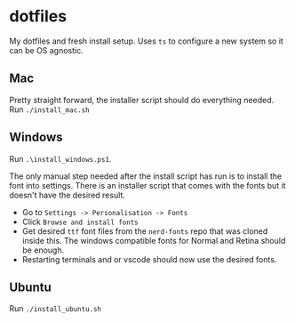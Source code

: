 # dotfiles

My dotfiles and fresh install setup. Uses `ts` to configure a new system so it can be OS agnostic.

## Mac

Pretty straight forward, the installer script should do everything needed. Run `./install_mac.sh`

## Windows

Run `.\install_windows.ps1`.

The only manual step needed after the install script has run is to install the font into settings. There is an installer script that comes with the fonts but it doesn't have the desired result.

- Go to `Settings -> Personalisation -> Fonts`
- Click `Browse and install fonts`
- Get desired `ttf` font files from the `nerd-fonts` repo that was cloned inside this. The windows compatible fonts for Normal and Retina should be enough.
- Restarting terminals and or vscode should now use the desired fonts.

## Ubuntu

Run `./install_ubuntu.sh`
